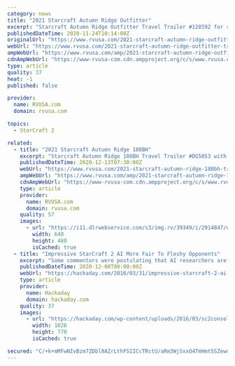 ```yaml
---
category: news
title: "2021 Starcraft Autumn Ridge Outfitter"
excerpt: "Starcraft Autumn Ridge Outfitter Travel Trailer #128592 for sale in Louisville, Tennessee 37777. See this unit and thousands more at RVUSA.com. Updated Daily."
publishedDateTime: 2020-11-24T10:14:00Z
originalUrl: "https://www.rvusa.com/2021-starcraft-autumn-ridge-outfitter-travel-trailer-2912744"
webUrl: "https://www.rvusa.com/2021-starcraft-autumn-ridge-outfitter-travel-trailer-2912744"
ampWebUrl: "https://www.rvusa.com/amp/2021-starcraft-autumn-ridge-outfitter-travel-trailer-2912744"
cdnAmpWebUrl: "https://www-rvusa-com.cdn.ampproject.org/c/s/www.rvusa.com/amp/2021-starcraft-autumn-ridge-outfitter-travel-trailer-2912744"
type: article
quality: 37
heat: -1
published: false

provider:
  name: RVUSA.com
  domain: rvusa.com

topics:
  - StarCraft 2

related:
  - title: "2021 Starcraft Autumn Ridge 180BH"
    excerpt: "Starcraft Autumn Ridge 180BH Travel Trailer #DG5053 with 11 photos for sale in Gulfport, Mississippi 39503. See this unit and thousands more at RVUSA.com. Updated Daily."
    publishedDateTime: 2020-12-13T07:30:00Z
    webUrl: "https://www.rvusa.com/2021-starcraft-autumn-ridge-180bh-travel-trailer-2914847"
    ampWebUrl: "https://www.rvusa.com/amp/2021-starcraft-autumn-ridge-180bh-travel-trailer-2914847"
    cdnAmpWebUrl: "https://www-rvusa-com.cdn.ampproject.org/c/s/www.rvusa.com/amp/2021-starcraft-autumn-ridge-180bh-travel-trailer-2914847"
    type: article
    provider:
      name: RVUSA.com
      domain: rvusa.com
    quality: 57
    images:
      - url: "https://i11.dlrwebservice.com/s3/img.rv/39349/i/2914847/o/1_39349_2914847_118378266.jpg"
        width: 640
        height: 480
        isCached: true
  - title: "Impressive StarCraft 2 AI More Fair To Fleshy Opponents"
    excerpt: "Some commentors were postulating that AI researchers are discounting more fluid games such as the RTS StarCraft. The comments then devolved into a discussion of what would make the AI fair to ..."
    publishedDateTime: 2020-12-08T00:00:00Z
    webUrl: "https://hackaday.com/2016/03/31/impressive-starcraft-2-ai-more-fair-to-fleshy-opponents/"
    type: article
    provider:
      name: Hackaday
      domain: hackaday.com
    quality: 37
    images:
      - url: "https://hackaday.com/wp-content/uploads/2016/03/sc2console.png"
        width: 1026
        height: 770
        isCached: true

secured: "C/+k+mMFwNIvBzm7ZDbl8AZrLthFSIICcTRctU/aRm3WjSxxO4TmHmt5SZewuM7t8N6Tf+ZFSGhe4tMTIxH5UsVC1krmzrnuIgVA96nHitOvr/ZP0YBOEJN19qV1ynQy8XkxOzm40iSjtA34aS6rjVdDNk0QZUJpJxOMAqrKN12O5bHyjbwbR85/+vGNG+Wj6Z2tu2J3RuWGpWYFyl9pCQSmrQOr8Zs/F0m61Nh82RMaGJMW0cpc0eNOP6zE+JTjObd5RI4RnIEpVqpK0dH1WQWe6tNfW/cy0pgL1deIRgPKnI+4rSe86ZflyudUfA8PSHJe56Q7WYrf4EjZilizwWnn2qNhD1Wiy5O74fniCY4=;ttUOnmTleqFbBrGjRjC5/w=="
---
```


